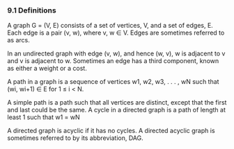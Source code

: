 ### 9.1 Definitions 
A graph G = (V, E) consists of a set of vertices, V, and a set of edges, E. Each edge is a pair
(v, w), where v, w ∈ V. Edges are sometimes referred to as arcs.

In an undirected graph with edge (v, w), and hence
(w, v), w is adjacent to v and v is adjacent to w. Sometimes an edge has a third component,
known as either a weight or a cost.

A path in a graph is a sequence of vertices w1, w2, w3, . . . , wN such that (wi, wi+1) ∈ E
for 1 ≤ i < N.

A simple path is a
path such that all vertices are distinct, except that the first and last could be the same.
A cycle in a directed graph is a path of length at least 1 such that w1 = wN

A directed graph is acyclic if it has
no cycles. A directed acyclic graph is sometimes referred to by its abbreviation, DAG.